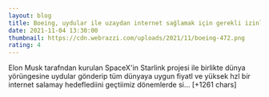 ```yaml
--- 
layout: blog
title: Boeing, uydular ile uzaydan internet sağlamak için gerekli izinleri aldı
date: 2021-11-04 13:30:00
thumbnail: https://cdn.webrazzi.com/uploads/2021/11/boeing-472.png
rating: 4
---
```

Elon Musk tarafndan kurulan SpaceX'in Starlink projesi ile birlikte dünya yörüngesine uydular gönderip tüm dünyaya uygun fiyatl ve yüksek hzl bir internet salamay hedeflediini geçtiimiz dönemlerde si… [+1261 chars]